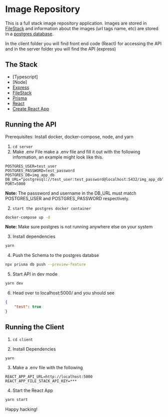 # Image Repository

This is a full stack image repository application. Images are stored in [FileStack](https://www.filestack.com/) and information about the images (url tags name, etc) are stored in a [postgres database](https://www.postgresql.org/). 

In the client folder you will find front end code (React) for accessing the API and in the server folder you will find the API (express)

## The Stack
- [Typescript]
- [Node]
- [Express](https://expressjs.com/)
- [FileStack](https://www.filestack.com/)
- [Prisma](https://www.prisma.io/)
- [React](https://reactjs.org/)
- [Create React App](https://create-react-app.dev/)

## Running the API

Prerequisites: Install docker, docker-compose, node, and yarn


1. `cd server`
2. Make .env File
make a .env file and fill it out with the following information, an example might look like this.
```env
POSTGRES_USER=test_user
POSTGRES_PASSWORD=test_password
POSTGRES_DB=img_app_db
DB_URL=“postgresql://test_user:test_password@localhost:5432/img_app_db”
PORT=5000
```

**Note:** The passsword and username in the DB_URL must match POSTGRES_USER and POSTGRES_PASSWORD respectively.

2. `start the postgres docker container`

```bash
docker-compose up -d
```
**Note:** Make sure postgres is not running anywhere else on your system

3. Install dependencies
```bash
yarn
```
4. Push the Schema to the postgres databse
```bash
npx prisma db push --preview-feature
```
5. Start API in dev mode
```bash
yarn dev
```

6. Head over to localhost:5000/ and you should see
```json
{
    "test": true
}
```

## Running the Client
1. `cd client`

2. Install Dependencies
```bash
yarn
```

3. Make a .env file with the following
```
REACT_APP_API_URL=http://localhost:5000
REACT_APP_FILE_STACK_API_KEY=***
```

4. Start the React App
```bash
yarn start
```

Happy hacking!